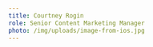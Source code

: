 ```yaml
---
title: Courtney Rogin
role: Senior Content Marketing Manager
photo: /img/uploads/image-from-ios.jpg
---
```


